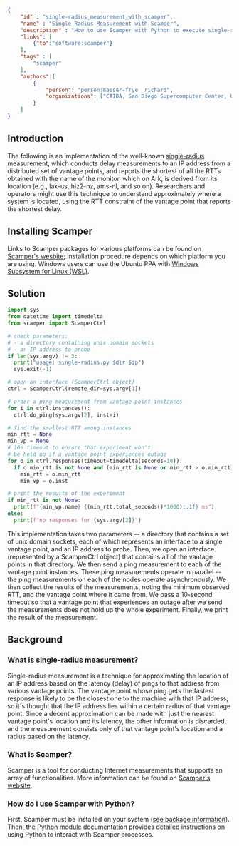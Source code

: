 ~~~json
{
    "id" : "single-radius_measurement_with_scamper",
    "name" : "Single-Radius Measurement with Scamper",
    "description" : "How to use Scamper with Python to execute single-radius measurements",
    "links": [
        {"to":"software:scamper"}
    ],
    "tags" : [
        "scamper"
    ],
    "authors":[
        {
            "person": "person:masser-frye__richard",
            "organizations": ["CAIDA, San Diego Supercomputer Center, University of California San Diego"]
        }
    ]
}
~~~

## Introduction
The following is an implementation of the well-known [single-radius](https://catalog.caida.org/paper/2020_ripe_ipmap_active_geolocation) measurement, which conducts delay measurements to an IP address from a distributed set of vantage points, and reports the shortest of all the RTTs obtained with the name of the monitor, which on Ark, is derived from its location (e.g., lax-us, hlz2-nz, ams-nl, and so on). Researchers and operators might use this technique to understand approximately where a system is located, using the RTT constraint of the vantage point that reports the shortest delay.

## Installing Scamper
Links to Scamper packages for various platforms can be found on [Scamper's wesbite](https://www.caida.org/catalog/software/scamper/#scamper-availability); installation procedure depends on which platform you are using. Windows users can use the Ubuntu PPA with [Windows Subsystem for Linux (WSL)](https://ubuntu.com/desktop/wsl).

## Solution
~~~python
import sys
from datetime import timedelta
from scamper import ScamperCtrl

# check parameters:
# - a directory containing unix domain sockets
# - an IP address to probe
if len(sys.argv) != 3:
  print("usage: single-radius.py $dir $ip")
  sys.exit(-1)

# open an interface (ScamperCtrl object)
ctrl = ScamperCtrl(remote_dir=sys.argv[1])

# order a ping measurement from vantage point instances
for i in ctrl.instances():
  ctrl.do_ping(sys.argv[2], inst=i)

# find the smallest RTT among instances
min_rtt = None
min_vp = None
# 10s timeout to ensure that experiment won't 
# be held up if a vantage point experiences outage
for o in ctrl.responses(timeout=timedelta(seconds=10)):
  if o.min_rtt is not None and (min_rtt is None or min_rtt > o.min_rtt):
    min_rtt = o.min_rtt
    min_vp = o.inst

# print the results of the experiment
if min_rtt is not None:
  print(f"{min_vp.name} {(min_rtt.total_seconds()*1000):.1f} ms")
else:
  print(f"no responses for {sys.argv[2]}")
~~~

This implementation takes two parameters -- a directory that contains a set of unix domain sockets, each of which represents an interface to a single vantage point, and an IP address to probe. Then, we open an interface (represented by a ScamperCtrl object) that contains all of the vantage points in that directory. We then send a ping measurement to each of the vantage point instances. These ping measurements operate in parallel -- the ping measurements on each of the nodes operate asynchronously. We then collect the results of the measurements, noting the minimum observed RTT, and the vantage point where it came from. We pass a 10-second timeout so that a vantage point that experiences an outage after we send the measurements does not hold up the whole experiment. Finally, we print the result of the measurement.

## Background
### What is single-radius measurement?
Single-radius measurement is a technique for approximating the location of an IP address based on the latency (delay) of pings to that address from various vantage points. The vantage point whose ping gets the fastest response is likely to be the closest one to the machine with that IP address, so it's thought that the IP address lies within a certain radius of that vantage point. Since a decent approximation can be made with just the nearest vantage point's location and its latency, the other information is discarded, and the measurement consists only of that vantage point's location and a radius based on the latency.

### What is Scamper?
Scamper is a tool for conducting Internet measurements that supports an array of functionalities. More information can be found on [Scamper's website](https://www.caida.org/catalog/software/scamper/).

### How do I use Scamper with Python?
First, Scamper must be installed on your system ([see package information](https://www.caida.org/catalog/software/scamper/#scamper-availability)). Then, the [Python module documentation](https://www.caida.org/catalog/software/scamper/python/) provides detailed instructions on using Python to interact with Scamper processes.